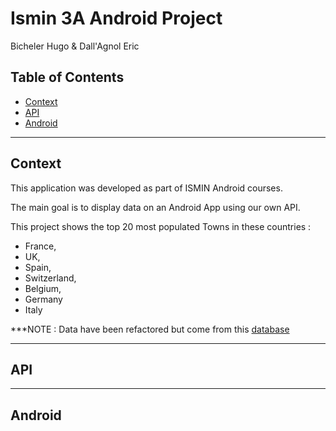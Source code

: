 # Ismin 3A Android Project
Bicheler Hugo & Dall'Agnol Eric

## Table of Contents

- [Context](#context)
- [API](#api)
- [Android](#android)







-------

## Context

This application was developed as part of ISMIN Android courses.

The main goal is to display data on an Android App using our own API.

This project shows the top 20 most populated Towns in these countries : 
- France, 
- UK, 
- Spain, 
- Switzerland, 
- Belgium, 
- Germany
- Italy


***NOTE : Data have been refactored but come from this [database](https://data.opendatasoft.com/explore/dataset/worldcitiespop%40public/table/?disjunctive.country&timezone=Europe%2FBerlin&sort=population&dataChart=eyJxdWVyaWVzIjpbeyJjaGFydHMiOlt7InR5cGUiOiJsaW5lIiwiZnVuYyI6Ik1BWCIsInlBeGlzIjoicG9wdWxhdGlvbiIsInNjaWVudGlmaWNEaXNwbGF5Ijp0cnVlLCJjb2xvciI6IiMyQzNGNTYifV0sInhBeGlzIjoiY291bnRyeSIsIm1heHBvaW50cyI6MjAwLCJzb3J0IjoiIiwiY29uZmlnIjp7ImRhdGFzZXQiOiJ3b3JsZGNpdGllc3BvcEBwdWJsaWMiLCJvcHRpb25zIjp7ImRpc2p1bmN0aXZlLmNvdW50cnkiOnRydWUsInRpbWV6b25lIjoiRXVyb3BlL0JlcmxpbiJ9fX1dLCJ0aW1lc2NhbGUiOiIiLCJkaXNwbGF5TGVnZW5kIjp0cnVlLCJhbGlnbk1vbnRoIjp0cnVlfQ%3D%3D)

-------

## API

-------

## Android

